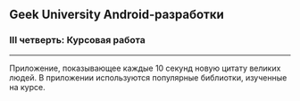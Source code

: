 ## Geek University Android-разработки
### III четверть: Курсовая работа

---
Приложение, показывающее каждые 10 секунд новую цитату великих людей. В приложении используются популярные библиотки, изученные на курсе.